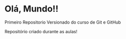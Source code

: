 # Olá, Mundo!!
 Primeiro Repositorio Versionado do curso de Git e GitHub

Repositório criado durante as aulas!